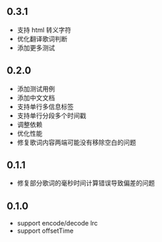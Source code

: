 ## 0.3.1
- 支持 html 转义字符
- 优化翻译歌词判断
- 添加更多测试
## 0.2.0
* 添加测试用例
* 添加中文文档
* 支持单行多信息标签
* 支持单行分段多个时间戳
* 调整依赖
* 优化性能
* 修复歌词内容两端可能没有移除空白的问题
## 0.1.1
* 修复部分歌词的毫秒时间计算错误导致偏差的问题
## 0.1.0
* support encode/decode lrc
* support offsetTime
